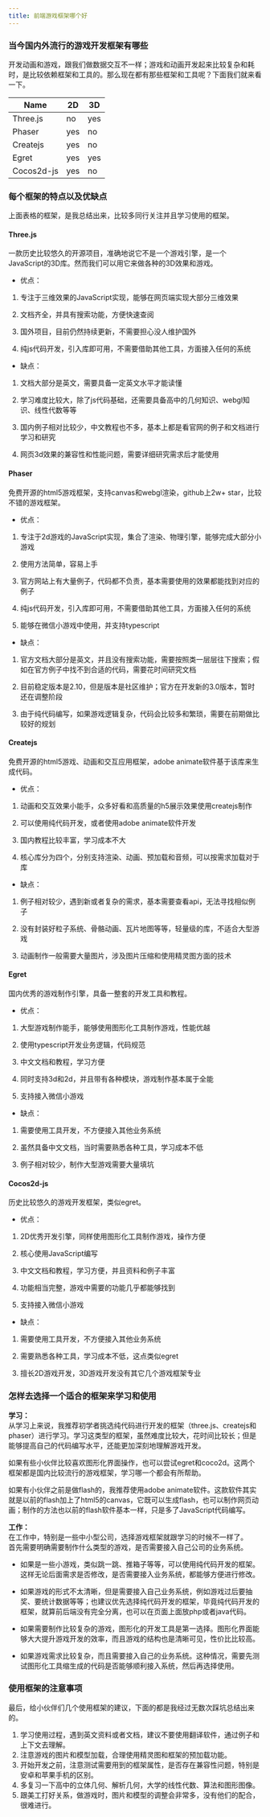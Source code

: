 ```yaml
---
title: 前端游戏框架哪个好
---
```

### 当今国内外流行的游戏开发框架有哪些

开发动画和游戏，跟我们做数据交互不一样；游戏和动画开发起来比较复杂和耗时，是比较依赖框架和工具的。那么现在都有那些框架和工具呢？下面我们就来看一下。


Name  | 2D | 3D | 
--- | ---|---
Three.js  | no | yes
Phaser  | yes | no
Createjs  | yes | no
Egret | yes | yes
Cocos2d-js  | yes | no


### 每个框架的特点以及优缺点
上面表格的框架，是我总结出来，比较多同行关注并且学习使用的框架。

#### Three.js
一款历史比较悠久的开源项目，准确地说它不是一个游戏引擎，是一个JavaScript的3D库。然而我们可以用它来做各种的3D效果和游戏。  

- 优点：  
1. 专注于三维效果的JavaScript实现，能够在网页端实现大部分三维效果  

2. 文档齐全，并具有搜索功能，方便快速查阅  

3. 国外项目，目前仍然持续更新，不需要担心没人维护国外  

4. 纯js代码开发，引入库即可用，不需要借助其他工具，方面接入任何的系统  

- 缺点：  
1. 文档大部分是英文，需要具备一定英文水平才能读懂  
2. 学习难度比较大，除了js代码基础，还需要具备高中的几何知识、webgl知识、线性代数等等  

3. 国内例子相对比较少，中文教程也不多，基本上都是看官网的例子和文档进行学习和研究  

4. 网页3d效果的兼容性和性能问题，需要详细研究需求后才能使用  

 
#### Phaser
免费开源的html5游戏框架，支持canvas和webgl渲染，github上2w+ star，比较不错的游戏框架。

- 优点：  
1. 专注于2d游戏的JavaScript实现，集合了渲染、物理引擎，能够完成大部分小游戏  

2. 使用方法简单，容易上手  

3. 官方网站上有大量例子，代码都不负责，基本需要使用的效果都能找到对应的例子  

4. 纯js代码开发，引入库即可用，不需要借助其他工具，方面接入任何的系统  

5. 能够在微信小游戏中使用，并支持typescript

- 缺点：  
1. 官方文档大部分是英文，并且没有搜索功能，需要按照类一层层往下搜索；假如在官方例子中找不到合适的代码，需要花时间研究文档  

2. 目前稳定版本是2.10，但是版本是社区维护；官方在开发新的3.0版本，暂时还在调整阶段    

3. 由于纯代码编写，如果游戏逻辑复杂，代码会比较多和繁琐，需要在前期做比较好的规划  


#### Createjs
免费开源的html5游戏、动画和交互应用框架，adobe animate软件基于该库来生成代码。

- 优点：  
1. 动画和交互效果小能手，众多好看和高质量的h5展示效果使用createjs制作  

2. 可以使用纯代码开发，或者使用adobe animate软件开发  

3. 国内教程比较丰富，学习成本不大  

4. 核心库分为四个，分别支持渲染、动画、预加载和音频，可以按需求加载对于库  

- 缺点：  
1. 例子相对较少，遇到新或者复杂的需求，基本需要查看api，无法寻找相似例子  

2. 没有封装好粒子系统、骨骼动画、瓦片地图等等，轻量级的库，不适合大型游戏    

3. 动画制作一般需要大量图片，涉及图片压缩和使用精灵图方面的技术  

#### Egret
国内优秀的游戏制作引擎，具备一整套的开发工具和教程。

- 优点：  
1. 大型游戏制作能手，能够使用图形化工具制作游戏，性能优越  

2. 使用typescript开发业务逻辑，代码规范  

3. 中文文档和教程，学习方便  

4. 同时支持3d和2d，并且带有各种模块，游戏制作基本属于全能

5. 支持接入微信小游戏  

- 缺点：  
1. 需要使用工具开发，不方便接入其他业务系统  

2. 虽然具备中文文档，当时需要熟悉各种工具，学习成本不低    

3. 例子相对较少，制作大型游戏需要大量填坑  


#### Cocos2d-js
历史比较悠久的游戏开发框架，类似egret。

- 优点：  
1. 2D优秀开发引擎，同样使用图形化工具制作游戏，操作方便 

2. 核心使用JavaScript编写  

3. 中文文档和教程，学习方便，并且资料和例子丰富  

4. 功能相当完整，游戏中需要的功能几乎都能够找到

5. 支持接入微信小游戏  

- 缺点：  
1. 需要使用工具开发，不方便接入其他业务系统  

2. 需要熟悉各种工具，学习成本不低，这点类似egret    

3. 擅长2D游戏开发，3D游戏开发没有其它几个游戏框架专业  
 

### 怎样去选择一个适合的框架来学习和使用
**学习：**  
从学习上来说，我推荐初学者挑选纯代码进行开发的框架（three.js、createjs和phaser）进行学习。学习这类型的框架，虽然难度比较大，花时间比较长；但是能够提高自己的代码编写水平，还能更加深刻地理解游戏开发。  

如果有些小伙伴比较喜欢图形化界面操作，也可以尝试egret和coco2d。这两个框架都是国内比较流行的游戏框架，学习哪一个都会有所帮助。  

如果有小伙伴之前是做flash的，我推荐使用adobe animate软件。这款软件其实就是以前的flash加上了html5的canvas，它既可以生成flash，也可以制作网页动画；制作的方法也以前的flash软件基本一样，只是多了JavaScript代码编写。


**工作：**  
在工作中，特别是一些中小型公司，选择游戏框架就跟学习的时候不一样了。  
首先需要明确需要制作什么类型的游戏，是否需要接入自己公司的业务系统。  
- 如果是一些小游戏，类似跳一跳、推箱子等等，可以使用纯代码开发的框架。这样无论后面需求是否修改，是否需要接入业务系统，都能够方便进行修改。  

- 如果游戏的形式不太清晰，但是需要接入自己业务系统，例如游戏过后要抽奖、要统计数据等等；也建议优先选择纯代码开发的框架，毕竟纯代码开发的框架，就算前后端没有完全分离，也可以在页面上面放php或者java代码。  

- 如果需要制作比较复杂的游戏，图形化的开发工具是第一选择。图形化界面能够大大提升游戏开发的效率，而且游戏的结构也是清晰可见，性价比比较高。  

- 如果游戏需求比较复杂，而且需要接入自己的业务系统。这种情况，需要先测试图形化工具缩生成的代码是否能够顺利接入系统，然后再选择使用。

### 使用框架的注意事项
最后，给小伙伴们几个使用框架的建议，下面的都是我经过无数次踩坑总结出来的。
1. 学习使用过程，遇到英文资料或者文档，建议不要使用翻译软件，通过例子和上下文去理解。
2. 注意游戏的图片和模型加载，合理使用精灵图和框架的预加载功能。
3. 开始开发之前，注意测试需要用到的框架属性，是否存在兼容性问题，特别是安卓和苹果手机的区别。
4. 多复习一下高中的立体几何、解析几何，大学的线性代数、算法和图形图像。
5. 跟美工打好关系，做游戏时，图片和模型的调整会非常多，没有他们的配合，很难进行。
